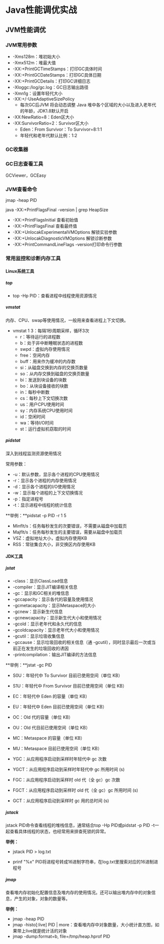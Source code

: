 # Java性能调优实战

## JVM性能调优

### JVM常用参数

+ -Xms128m：堆初始大小
+ -Xmx512m：堆最大值
+  -XX:+PrintGCTimeStamps：打印GC具体时间
+  -XX:+PrintGCDateStamps：打印GC具体日期
+ -XX:+PrintGCDetails：打印GC详细日志
+ -Xloggc:/log/gc.log：GC日志输出路径
+ -Xmn1g：设置年轻代大小
+ -XX:+/-UseAdaptiveSizePolicy
  + 每次GC后JVM 将会动态调整 Java 堆中各个区域的大小以及进入老年代的年龄，JDK1.8默认开启
+ -XX:NewRatio=8：Eden区大小
+ -XX:SurvivorRatio=2：Survivor区大小
  + Eden：From Survivor：To Survivor=8:1:1
  + 年轻代和老年代默认比例：1:2

### GC收集器

### GC日志查看工具

GCViewer，GCEasy

### JVM查看命令

jmap -heap PID

java -XX:+PrintFlagsFinal -version | grep HeapSize 

- -XX:+PrintFlagsInitial 查看初始值
- -XX:+PrintFlagsFinal 查看最终值
- -XX:+UnlocakExperimentalVMOptions 解锁实验参数
- -XX:+UnlocakDiagnosticVMOptions 解锁诊断参数
- -XX:+PrintCommandLineFlags -version打印命令行参数

### 常用监控和诊断内存工具

#### Linux系统工具

##### top

+ top -Hp PID：查看进程中线程使用资源情况

##### vmstat

内存、CPU、swap等使用情况，一般用来查看进程上下文切换。

+ vmstat 1 3：每隔1秒周期采样，循环3次
  + r：等待运行的进程数
  + b：处于非中断睡眠状态的进程数
  + swpd：虚拟内存使用情况
  + free：空闲内存
  + buff：用来作为缓冲的内存数
  + si：从磁盘交换到内存的交换页数量
  + so：从内存交换到磁盘的交换页数量
  + bi：发送到块设备的块数
  + bo：从块设备接收的块数
  + in：每秒中断数
  + cs：每秒上下文切换次数
  + us：用户CPU使用时间
  + sy：内存系统CPU使用时间
  + id：空闲时间
  + wa：等待I/O时间
  + st：运行虚拟机窃取的时间

##### pidstat

深入到线程监测资源使用情况

常用参数：

+ -u：默认参数，显示各个进程的CPU使用情况
+ -r：显示各个进程的内存使用情况
+ -d：显示各个进程的I/O使用情况
+ -w：显示每个进程的上下文切换情况
+ -p：指定进程号
+ -t：显示进程中线程的统计信息

**举例：**pidstat -p PID -r 1 5

+ Minflt/s：任务每秒发生的次要错误，不需要从磁盘中加载页
+ Majflt/s：任务每秒发生的主要错误，需要从磁盘中加载页
+ VSZ：虚拟地址大小，虚拟内存使用KB
+ RSS：常驻集合大小，非交换区内存使用KB

#### JDK工具

##### jstat

+ -class：显示ClassLoad信息
+ -compiler：显示JIT编译相关信息
+ -gc：显示和GC相关的堆信息
+ -gccapacity：显示各代的容量及使用情况
+ -gcmetacapacity：显示Metaspace的大小
+ -gcnew：显示新生代信息
+ -gcnewcapacity：显示新生代大小和使用情况
+ -gcold：显示老年代和永久代的信息
+ -gcoldcapacity：显示老年代大小和使用情况
+ -gcutil：显示垃圾收集信息
+ -gccause：显示垃圾回收的相关信息（通 -gcutil），同时显示最后一次或当前正在发生的垃圾回收的诱因
+ -printcompilation：输出JIT编译的方法信息

**举例：**jstat -gc PID

+ S0U：年轻代中 To Survivor 目前已使用空间（单位 KB）

+ S1U：年轻代中 From Survivor 目前已使用空间（单位 KB）

+ EC：年轻代中 Eden 的容量（单位 KB）

+ EU：年轻代中 Eden 目前已使用空间（单位 KB）

- OC：Old 代的容量（单位 KB）

- OU：Old 代目前已使用空间（单位 KB）

- MC：Metaspace 的容量（单位 KB）
- MU：Metaspace 目前已使用空间（单位 KB）
- YGC：从应用程序启动到采样时年轻代中 gc 次数
- YGCT：从应用程序启动到采样时年轻代中 gc 所用时间 (s)
- FGC：从应用程序启动到采样时 old 代（全 gc）gc 次数
- FGCT：从应用程序启动到采样时 old 代（全 gc）gc 所用时间 (s)
- GCT：从应用程序启动到采样时 gc 用的总时间 (s)

##### jstack

jstack PID命令查看线程的堆栈信息，通常结合top -Hp PID或pidstat -p PID -t一起查看具体线程的状态，也经常用来排查死锁的异常。

**举例：**

+ jstack PID > log.txt

+ prinf "%x" PID将进程号转成16进制字符串，在log.txt里搜索对应的16进制进程号

##### jmap

查看堆内存初始化配置信息及堆内存的使用情况。还可以输出堆内存中的对象信息，产生的对象，对象的数量等。

**举例：**

+ jmap -heap PID
+ jmap -histo[:live] PID | more：查看堆内存中对象数量，大小统计直方图，如果带上live就是统计活的对象
+ jmap -dump:format=b, file=/tmp/heap.hprof PID